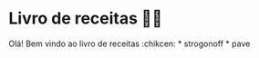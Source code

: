 # Livro de receitas :man_cook:
  Olá! Bem vindo ao livro de receitas :chikcen:
  	* strogonoff
	* pave
